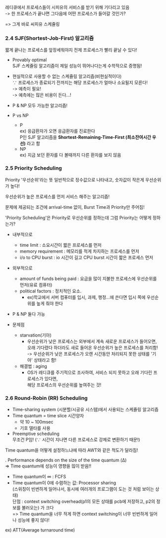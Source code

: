 레디큐에서 프로세스들이 시피유의 서비스를 받기 위해 기다리고 있음   
-> 한 프로세스가 끝나면 그다음에 어떤 프로세스가 들어갈 것인가?

=> 그게 바로 씨피유 스케쥴링

### 2.4 SJF(Shortest-Job-First) 알고리즘

짧게 끝나는 프로세스를 앞장세워야지 전제 프로세스가 빨리 끝날 수 있다!

- Provably optimal   
SJF 스케쥴링 알고리즘이 제일 성능이 뛰어나다는게 수학적으로 증명됨! 

- 현실적으로 사용할 수 없는 스케쥴링 알고리즘(비현실적이다)   
∵ 프로세스가 종료되기 전까지는 해당 프로세스가 얼마나 소요될지 모른다!   
-> 예측이 필요!    
-> 예측에는 많은 비용이 든다...!

- P & NP 모두 가능한 알고리즘!

- P vs NP
	- P   
ex) 응급환자가 오면 응급환자를 진료한다   
P인 SJF 알고리즘을 **Shortest-Remaining-Time-First (최소잔여시간 우선)** 라고 함
	- NP   
ex) 지금 보던 환자를 다 볼때까지 다른 환자를 보지 않음


### 2.5 Priority Scheduling

Priority '우선순위'라는 뜻
일반적으로 정수값으로 나타내고,
숫자값이 작은게 우선순위가 높다!

우선순위가 높은 프로세스를 먼저 서비스 해주는 알고리즘!

문제에 제공되는 조건에 arrival-time 없이, Burst Time과 Priority만 주어짐!

'Priority Scheduling'은 Priority로 우선순위를 정하는데 그럼 Priority는 어떻게 정하는가?

- 내부적으로
	- time limit : 소요시간이 짧은 프로세스를 먼저
	- memory requirement : 메모리를 적게 차지하는 프로세스를 먼저
	- i/o to CPU burst : io 시간이 길고 CPU burst 시간이 짧은 프로세스 먼저

- 외부적으로
	- amount of funds being paid : 요금을 많이 지불한 프로세스에 우선순위를 먼저(유료 컴퓨터)
	- political factors : 정치적인 요소.
		- ex)학교에서 서버 컴퓨터를 입시, 과제, 행정...에 쓴다면 입시 쪽에 우선순위를 높게 줘야 한다


- P & NP 둘다 가능


- 문제점
	- starvation(기아)
		- 우선순위가 낮은 프로세스는 외부에서 계속 새로운 프로세스가 들어오면,   
오래 기다렸다 하더라도 새로 들어온 우선순위가 높은 프로세스를 처리함!   
-> 우선순위가 낮은 프로세스가 오랜 시간동안 처리되지 못한 상태를 '기아' 상태라고 함!
	- 해결법 : aging
		- OS가 레디큐를 주기적으로 조사하여, 서비스 되지 못하고 오래 기다린 프로세스가 있다면,    
해당 프로세스의 우선순위를 높여주는 것!


### 2.6 Round-Robin (RR) Scheduling

- Time-sharing system (시분할/시공유 시스템)에서 사용되는 스케쥴링 알고리즘
- Time quantum = time slice 시간양자
	- 약 10 ~ 100msec
	- 기호 델타를 사용
- Preemptive scheduling   
	무조건 P임! (∵ 시간이 지나면 다른 프로세스로 강제로 변환하기 때문!)


Time quantum을 어떻게 설정하느냐에 따라 AWT와 같은 척도가 달라짐!

. Performance depends on the size of the time quantum (Δ)   
=> Time quantum에 성능이 영향을 많이 받음!!

- Time quantum이 ∞ : FCFS
- Time quantum이 0에 수렴하는 값: Processor sharing   
(스위칭이 빈번하게 일어나서, 동시에 여러개의 프로그램이 도는 것 처럼 보이는 상태)   
단점 : context switching overhead(p1의 모든 상태를 pcb에 저장하고, p2의 정보를 불러오는) 가 크다   
=> Time quantum을 너무 적게 하면 context switching이 너무 빈번하게 일어나 성능에 좋지 않다!


ex) ATT(Average turnaround time)





		
